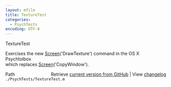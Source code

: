 ```yaml
---
layout: mfile
title: TextureTest
categories:
  - PsychTests
encoding: UTF-8
---
```


TextureTest  

Exercises the new [Screen](/docs/Screen)('DrawTexture') command in the OS X Psychtolbox  
which replaces [Screen](/docs/Screen)('CopyWindow').  



<div class="code_header" style="text-align:right;">
  <span style="float:left;">Path&nbsp;&nbsp;</span> <span class="counter">Retrieve <a href=
  "https://raw.github.com/Psychtoolbox-3/Psychtoolbox-3/beta/./PsychTests/TextureTest.m">current version from GitHub</a> | View <a href=
  "https://github.com/Psychtoolbox-3/Psychtoolbox-3/commits/beta/./PsychTests/TextureTest.m">changelog</a></span>
</div>
<div class="code">
  <code>./PsychTests/TextureTest.m</code>
</div>
